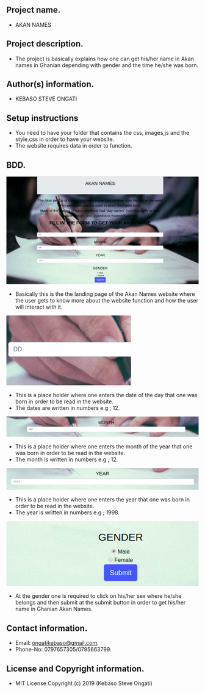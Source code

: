 ## Project name.
- AKAN NAMES
## Project description.
- The project is basically explains how one can get his/her name in Akan names in Ghanian depending with gender and the time he/she was born.
## Author(s) information.
 - KEBASO STEVE ONGATI
## Setup instructions 
 - You need to have your folder that contains the css, images,js and the style.css in order to have your website.
 - The website requires data in order to function.
## BDD.


<img src="images/akan.jpg" alt="picture">


 - Basically this is the the landing page of the Akan Names website where the user gets to know more about the website function and how the user will interact with it.


<img src="images/date.jpg" alt="picture">


 - This is a place holder where one enters the date of the day that one was born in order to be read in the website.
 - The dates are written in numbers e.g ; 12.

<img src="images/month.jpg" alt="picture">

 -  This is a place holder where one enters the month of the year that one was born in order to be read in the website.
 - The month is written in numbers e.g ; 12.

 <img src="images/year.jpg" alt="picture">

 -  This is a place holder where one enters the year  that one was born in order to be read in the website.
 - The year is written in numbers e.g ; 1998.

<img src="images/gender&submit.jpg" alt="picture">

 - At the gender one is required to click on his/her sex where he/she belongs and then submit at the submit button in order to get his/her name in Ghanian Akan Names.

## Contact information.
 - Email: ongatikebaso@gmail.com.
 - Phone-No: 0797657305/0795663799.
## License and Copyright information.
 - MIT License Copyright (c) 2019 (Kebaso Steve Ongati)